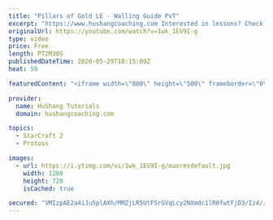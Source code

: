 ```yaml
---
title: "Pillars of Gold LE - Walling Guide PvT"
excerpt: "https://www.hushangcoaching.com Interested in lessons? Check out the website for more information ------------------------------------------------------------------------------------------------------- Want to support HuShang Tutorials directly? Patreon is a website where you can contribute a monthly"
originalUrl: https://youtube.com/watch?v=1wk_1EV9I-g
type: video
price: Free
length: PT2M30S
publishedDateTime: 2020-05-29T18:15:09Z
heat: 50

featuredContent: "<iframe width=\"800\" height=\"500\" frameborder=\"0\" src=\"https://www.youtube.com/embed/1wk_1EV9I-g\" allow=\"accelerometer; autoplay; encrypted-media; gyroscope; picture-in-picture\" allowfullscreen></iframe>"

provider:
  name: HuShang Tutorials
  domain: hushangcoaching.com

topics:
  - StarCraft 2
  - Protoss

images:
  - url: https://i.ytimg.com/vi/1wk_1EV9I-g/maxresdefault.jpg
    width: 1280
    height: 720
    isCached: true

secured: "VMIzpAE2a4iJu5plAXh/MMZjLR5UtFSrGVqLcy2NXmdc1lR0fwtFjD3/Iz4//KV/4SdvI7c5C6m2qBEvXodcCerawbJx/seOoEBn/qhdXUaj+kIVyKwpit7MSr3my6Xe7xUxanf2dNUYEYkC9c73kP5nSSBdbt8dcB4w3sEP3y7In5P3sTunkuMk47GEZiH1Py/yqDFHgdbzNJgMUjtZ7jnJhIUmWrod3bSjES8iLtG5dnA0xY4SWc6Sbcqe24ahNGi5oTMfqvLiZA5pShfc7ipaFynTKHFx72HVD+eFnd9fypZDZX8ncKw8vzC5TGuuAeLmrgd3xR6S6+/c8qZlUnK0I0WNsg1OV0PmgchhPQmsVeSX99GWT57wBIZT37JKK1W4OVfNW92JHpsttkKTuCvInZZw4BGGd0A7/xkw1H4=;613zMmh3lmaIcX0Q/hOz+g=="
---
```


